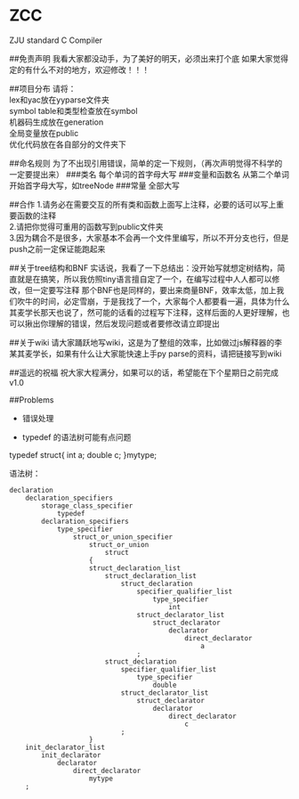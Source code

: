 # ZCC
ZJU standard C Compiler

##免责声明
我看大家都没动手，为了美好的明天，必须出来打个底
如果大家觉得定的有什么不对的地方，欢迎修改！！！

##项目分布
请将：  
    lex和yac放在yyparse文件夹  
    symbol table和类型检查放在symbol  
    机器码生成放在generation  
    全局变量放在public  
    优化代码放在各自部分的文件夹下  

##命名规则
为了不出现引用错误，简单的定一下规则，（再次声明觉得不科学的一定要提出来） 
###类名
每个单词的首字母大写
###变量和函数名
从第二个单词开始首字母大写，如treeNode
###常量
全部大写

##合作
1.请务必在需要交互的所有类和函数上面写上注释，必要的话可以写上重要函数的注释  
2.请把你觉得可重用的函数写到public文件夹  
3.因为耦合不是很多，大家基本不会再一个文件里编写，所以不开分支也行，但是push之前一定保证能跑起来  

##关于tree结构和BNF
  实话说，我看了一下总结出：没开始写就想定树结构，简直就是在搞笑，所以我仿照tiny语言擅自定了一个，在编写过程中人人都可以修改，但一定要写注释
那个BNF也是同样的，要出来商量BNF，效率太低，加上我们吹牛的时间，必定雪崩，于是我找了一个，大家每个人都要看一遍，具体为什么其麦学长那天也说了，然可能的话看的过程写下注释，这样后面的人更好理解，也可以揪出你理解的错误，然后发现问题或者要修改请立即提出

##关于wiki
请大家踊跃地写wiki，这是为了整组的效率，比如做过js解释器的李某其麦学长，如果有什么让大家能快速上手py parse的资料，请把链接写到wiki

##遥远的祝福
祝大家大程满分，如果可以的话，希望能在下个星期日之前完成v1.0

##Problems
* 错误处理

* typedef 的语法树可能有点问题

typedef struct{
    int a;
    double c;
}mytype;

语法树：

```
declaration
    declaration_specifiers
        storage_class_specifier
            typedef
        declaration_specifiers
            type_specifier
                struct_or_union_specifier
                    struct_or_union
                        struct
                    {
                    struct_declaration_list
                        struct_declaration_list
                            struct_declaration
                                specifier_qualifier_list
                                    type_specifier
                                        int
                                struct_declarator_list
                                    struct_declarator
                                        declarator
                                            direct_declarator
                                                a
                                ;
                        struct_declaration
                            specifier_qualifier_list
                                type_specifier
                                    double
                            struct_declarator_list
                                struct_declarator
                                    declarator
                                        direct_declarator
                                            c
                            ;
                    }
    init_declarator_list
        init_declarator
            declarator
                direct_declarator
                    mytype
    ;
```    